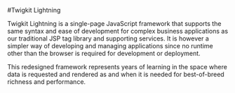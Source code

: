 #Twigkit Lightning

Twigkit Lightning is a single-page JavaScript framework that supports the same syntax and ease of development for complex business applications as our traditional JSP tag library and supporting services. It is however a simpler way of developing and managing applications since no runtime other than the browser is required for development or deployment.

This redesigned framework represents years of learning in the space where data is requested and rendered as and when it is needed for best-of-breed richness and performance.
